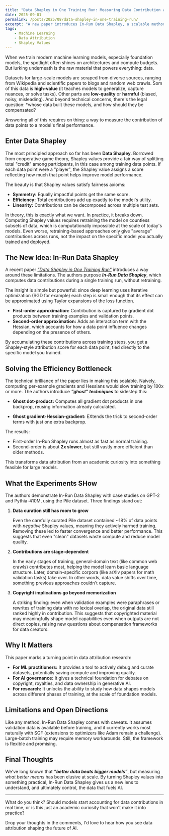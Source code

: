 ```yaml
---
title: "Data Shapley in One Training Run: Measuring Data Contribution at Scale"
date: 2025-09-01
permalink: /posts/2025/08/data-shapley-in-one-training-run/
excerpt: "A new paper introduces In-Run Data Shapley, a scalable method to measure how much each data point contributes to training a specific model without the prohibitive cost of retraining."
tags:
    - Machine Learning
    - Data Attribution
    - Shapley Values
---
```


When we train modern machine learning models, especially foundation models, the spotlight often shines on architectures and compute budgets. But lurking underneath is the raw material that powers everything: data.

Datasets for large-scale models are scraped from diverse sources, ranging from Wikipedia and scientific papers to blogs and random web crawls. Som of this data is **high-value** (it teaches models to generalize, capture nuances, or solve tasks). Other parts are **low-quality** or **harmful** (biased, noisy, misleading). And beyond technical concerns, there's the legal question: *whose data built these models, and how should they be compensated?

Answering all of this requires on thing: a way to measure the contribution of data points to a model's final performance.

## Enter Data Shapley

The most principled approach so far has been **Data Shapley**. Borrowed from cooperative game theory, Shapley values provide a fair way of splitting total "credit" among participants, in this case among training data points. If each data point were a "player", the Shapley value assigns a score reflecting how much that point helps improve model performance.


The beauty is that Shapley values satisfy fairness axioms:
- **Symmetry:** Equally impactful points get the same score.
- **Efficiency:** Total contributions add up exactly to the model's utility.
- **Linearity:** Contributions can be decomposed across multiple test sets.

In theory, this is exactly what we want. In practice, it breaks down. Computing Shapley values requires retraining the model on countless subsets of  data, which is computationally impossible at the scale of today's models. Even worse, retraining-based approaches only give "average" contributions across runs, not the impact on the specific model you actually trained and deployed.

## The New Idea: In-Run Data Shapley

A recent paper [*"Data Shapley in One Training Run"*](https://arxiv.org/pdf/2406.11011?) introduces a way around these limitations. The authors purpose ***In-Run Data Shapley***, which computes data contributions during a single training run, without retraining.

The insight is simple but powerful: since deep learning uses iterative optimization (SGD for example) each step is small enough that its effect can be approximated using Taylor expansions of the loss function.

- **First-order approximation:** Contribution is captured by gradient dot products between training examples and validation points.
- **Second-order approximation:** Adds an interaction term with the Hessian, which accounts for how a data point influence changes depending on the presence of others.

By accumulating these contributions across training steps, you get a Shapley-style attribution score for each data point, tied directly to the specific model you trained.

## Solving the Efficiency Bottleneck

The technical brilliance of the paper lies in making this scalable. Naively, computing per-example gradients and Hessians would slow training by 100x or more. The authors introduce ***"ghost" techniques*** to sidestep this:

- **Ghost dot-product:** Computes all gradient dot products in one backprop, reusing information already calculated.

- **Ghost gradient-Hessian-gradient:** EXtends the trick to second-order terms with just one extra backprop.

The results:

- First-order In-Run Shapley runs almost as fast as normal training.
- Second-order is about **2x slower**, but still vastly more efficient than older methods.

This transforms data attribution from an academic curiosity into something feasible for large models.

## What the Experiments SHow

The authors demonstrate In-Run Data Shapley with case studies on GPT-2 and Pythia-410M, using the Pile dataset. Three findings stand out:

1. **Data curation still has room to grow**

    Even the carefully curated Pile dataset contained ~18% of data points with *negative* Shapley values, meaning they actively harmed training. Removing these led to faster convergence and better performance. This suggests that even "clean" datasets waste compute and reduce model quality.

2. **Contributions are stage-dependent**

    In the early stages of training, general-domain text (like common web crawls) contributes most, helping the model learn basic language structure. Later, domain-specific corpora (like arXiv papers for math validation tasks) take over. In other words, data value shifts over time, something previous approaches couldn't capture.

3. **Copyright implications go beyond memorization**

    A striking finding: even when validation examples were paraphrases or rewrites of training data with no lexical overlap, the original data still ranked highly in contribution. This suggests that copyrighted material may meaningfully shape model capabilities even when outputs are not direct copies, raising new questions about compensation frameworks for data creators.

## Why It Matters

This paper marks a turning point in data attribution research:

- **For ML practitioners:** It provides a tool to actively debug and curate datasets, potentially saving compute and improving quality.
- **For AI governance:** It gives a technical foundation for debates on  copyright, royalties, and data ownership in generative AI.
- **For research:** It unlocks the ability to study how data shapes models across different phases of training, at the scale of foundation models.

## Limitations and Open Directions

Like any method, In-Run Data Shapley comes with caveats. It assumes validation data is available before training, and it currently works most naturally with SGF (extensions to optimizers like Adam remain a challenge). Large-batch training may require memory workarounds. Still, the framework is flexible and promising.

## Final Thoughts

We've long known that ***"better data beats bigger models"***, but measuring *what better means* has been elusive at scale. By turning Shapley values into something practical, In-Run Data Shapley gives us a new lens to understand, and ultimately control, the data that fuels AI.

--- 

What do you think? Should models start accounting for data contributions in real time, or is this just an academic curiosity that won't make it into practice? 

Drop your thoughts in the comments, I'd love to hear how you see data attribution shaping  the future of AI.

